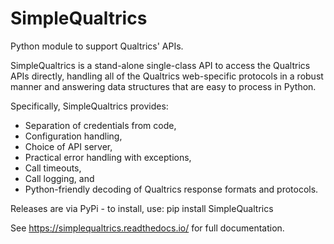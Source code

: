 # SimpleQualtrics

Python module to support Qualtrics' APIs. 

SimpleQualtrics is a stand-alone single-class API to access the Qualtrics APIs directly,
handling all of the Qualtrics web-specific protocols in a robust manner and
answering data structures that are easy to process in Python.

Specifically, SimpleQualtrics provides: 
* Separation of credentials from code,
* Configuration handling, 
* Choice of API server, 
* Practical error handling with exceptions, 
* Call timeouts,
* Call logging, and 
* Python-friendly decoding of Qualtrics response formats and protocols.

Releases are via PyPi - to install, use:
    pip install SimpleQualtrics

See https://simplequaltrics.readthedocs.io/ for full documentation.

